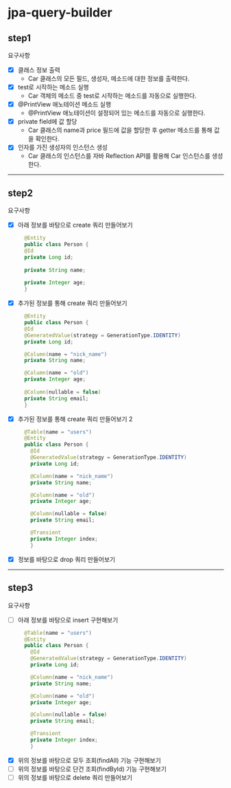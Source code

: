 # jpa-query-builder

## step1

요구사항

- [x] 클래스 정보 출력
  - Car 클래스의 모든 필드, 생성자, 메소드에 대한 정보를 출력한다.
- [x] test로 시작하는 메소드 실행
    - Car 객체의 메소드 중 test로 시작하는 메소드를 자동으로 실행한다.
- [x] @PrintView 애노테이션 메소드 실행
    - @PrintView 애노테이션이 설정되어 있는 메소드를 자동으로 실행한다.
- [x] private field에 값 할당
    - Car 클래스의 name과 price 필드에 값을 할당한 후 getter 메소드를 통해 값을 확인한다.
- [x] 인자를 가진 생성자의 인스턴스 생성
    - Car 클래스의 인스턴스를 자바 Reflection API를 활용해 Car 인스턴스를 생성한다.

---

## step2

요구사항

- [x] 아래 정보를 바탕으로 create 쿼리 만들어보기
  ```java
    @Entity
    public class Person {
    @Id
    private Long id;
    
    private String name;
    
    private Integer age;
    }
  ```
- [x] 추가된 정보를 통해 create 쿼리 만들어보기
  ```java
    @Entity
    public class Person {
    @Id
    @GeneratedValue(strategy = GenerationType.IDENTITY)
    private Long id;

    @Column(name = "nick_name")
    private String name;

    @Column(name = "old")
    private Integer age;
    
    @Column(nullable = false)
    private String email;
    }
  ```
- [x] 추가된 정보를 통해 create 쿼리 만들어보기 2
  ```java
    @Table(name = "users")
    @Entity
    public class Person {
      @Id
      @GeneratedValue(strategy = GenerationType.IDENTITY)
      private Long id;

      @Column(name = "nick_name")
      private String name;

      @Column(name = "old")
      private Integer age;

      @Column(nullable = false)
      private String email;

      @Transient
      private Integer index;
      }
  ```
- [x] 정보를 바탕으로 drop 쿼리 만들어보기

---

## step3

요구사항

- [ ] 아래 정보를 바탕으로 insert 구현해보기
  ```java
    @Table(name = "users")
    @Entity
    public class Person {
      @Id
      @GeneratedValue(strategy = GenerationType.IDENTITY)
      private Long id;

      @Column(name = "nick_name")
      private String name;

      @Column(name = "old")
      private Integer age;

      @Column(nullable = false)
      private String email;

      @Transient
      private Integer index;
      }
  ```
- [x] 위의 정보를 바탕으로 모두 조회(findAll) 기능 구현해보기
- [ ] 위의 정보를 바탕으로 단건 조회(findById) 기능 구현해보기
- [ ] 위의 정보를 바탕으로 delete 쿼리 만들어보기
